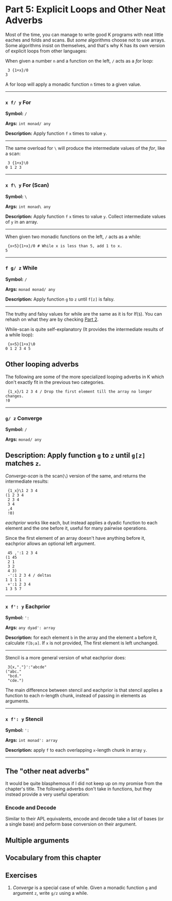 # Part 5: Explicit Loops and Other Neat Adverbs

Most of the time, you can manage to write good K programs with neat little eaches and folds and scans. But *some* algorithms choose not to use arrays. Some algorithms insist on themselves, and that's why K has its own version of explicit loops from other languages:

When given a number `n` and a function on the left, `/` acts as a *for* loop:

```
 3 {1+x}/0
3
```

A for loop will apply a monadic function `n` times to a given value.

---

### `x f/ y` For

**Symbol:** `/`

**Args:** `int monad/ any`

**Description:** Apply function `f` `x` times to value `y`.

---


The same overload for `\` will produce the intermediate values of the *for*, like a scan:

```
 3 {1+x}\0
0 1 2 3
```

---

### `x f\ y` For (Scan)

**Symbol:** `\`

**Args:** `int monad\ any`

**Description:** Apply function `f` `x` times to value `y`. Collect intermediate values of `y` in an array.

---

When given two monadic functions on the left, `/` acts as a while:

```
 {x<5}{1+x}/0 # While x is less than 5, add 1 to x.
5
```

---

### `f g/ z` While

**Symbol:** `/`

**Args:** `monad monad/ any`

**Description:** Apply function `g` to `z` until `f[z]` is falsy. 

---

The truthy and falsy values for while are the same as it is for If(`$`). You can rehash on what they are by checking [Part 2](pt2.md#-if).

While-scan is quite self-explanatory (It provides the intermediate results of a while loop):
```
 {x<5}{1+x}\0
0 1 2 3 4 5
```

## Other looping adverbs

The following are some of the more specialized looping adverbs in K which don't exactly fit in the previous two categories.

```
 {1_x}/1 2 3 4 / Drop the first element till the array no longer changes.
!0
```

---

### `g/ z` Converge

**Symbol:** `/`

**Args:** `monad/ any`

**Description:** Apply function `g` to `z` until `g[z]` matches `z`.
---

*Converge-scan* is the scan(`\`) version of the same, and returns the intermediate results:

```
 {1_x}\1 2 3 4
(1 2 3 4
 2 3 4
 3 4
 ,4
 !0)
```

*eachprior* works like each, but instead applies a dyadic function to each element and the one before it, useful for many pairwise operations.

Since the first element of an array doesn't have anything before it, eachprior allows an optional left argument.

```
 45 ,':1 2 3 4
(1 45
 2 1
 3 2
 4 3)
 -':1 2 3 4 / deltas
1 1 1 1
 +':1 2 3 4
1 3 5 7
```

---

### `x f': y` Eachprior

**Symbol:** `':`

**Args:** `any dyad': array`

**Description:** for each element `b` in the array and the element `a` before it, calculate `f[b;a]`. If `x` is not provided, The first element is left unchanged.

---

Stencil is a more general version of what eachprior does:

```
 3{x,"."}':"abcde"
("abc."
 "bcd."
 "cde.")
```

The main difference between stencil and eachprior is that stencil applies a function to each n-length chunk, instead of passing in elements as arguments.


---

### `x f': y` Stencil

**Symbol:** `':`

**Args:** `int monad': array`

**Description:** apply `f` to each overlapping `x`-length chunk in array `y`.

---

## The "other neat adverbs"
It would be quite blasphemous if I did not keep up on my promise from the chapter's title. The following adverbs don't take in functions, but they instead provide a very useful operation:

### Encode and Decode
Similar to their APL equivalents, encode and decode take a list of bases (or a single base) and peform base conversion on their argument.




## Multiple arguments

## Vocabulary from this chapter

## Exercises
1. *Converge* is a special case of while. Given a monadic function `g` and argument `z`, write `g/z` using a while.

